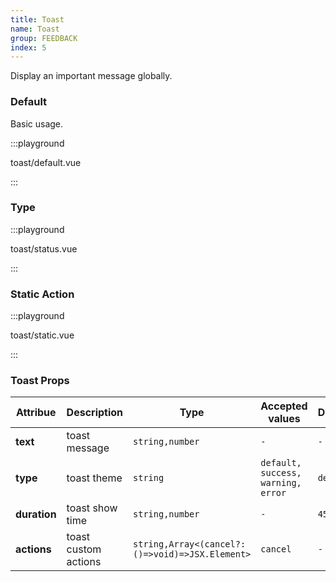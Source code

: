 ```yaml
---
title: Toast
name: Toast
group: FEEDBACK
index: 5
---
```


Display an important message globally.

### Default

Basic usage.

:::playground

toast/default.vue

:::

### Type

:::playground

toast/status.vue

:::

### Static Action

:::playground

toast/static.vue

:::

### Toast Props

| Attribue     | Description          | Type                                            | Accepted values                    | Default   |
| ------------ | -------------------- | ----------------------------------------------- | ---------------------------------- | --------- |
| **text**     | toast message        | `string,number`                                 | `-`                                | `-`       |
| **type**     | toast theme          | `string`                                        | `default, success, warning, error` | `default` |
| **duration** | toast show time      | `string,number`                                 | `-`                                | `4500`    |
| **actions**  | toast custom actions | `string,Array<(cancel?:()=>void)=>JSX.Element>` | `cancel`                           | `-`       |
